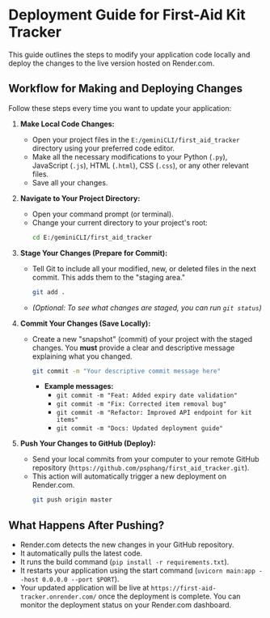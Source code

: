 # Deployment Guide for First-Aid Kit Tracker

This guide outlines the steps to modify your application code locally and deploy the changes to the live version hosted on Render.com.

## Workflow for Making and Deploying Changes

Follow these steps every time you want to update your application:

1.  **Make Local Code Changes:**
    *   Open your project files in the `E:/geminiCLI/first_aid_tracker` directory using your preferred code editor.
    *   Make all the necessary modifications to your Python (`.py`), JavaScript (`.js`), HTML (`.html`), CSS (`.css`), or any other relevant files.
    *   Save all your changes.

2.  **Navigate to Your Project Directory:**
    *   Open your command prompt (or terminal).
    *   Change your current directory to your project's root:
        ```bash
        cd E:/geminiCLI/first_aid_tracker
        ```

3.  **Stage Your Changes (Prepare for Commit):**
    *   Tell Git to include all your modified, new, or deleted files in the next commit. This adds them to the "staging area."
        ```bash
        git add .
        ```
    *   *(Optional: To see what changes are staged, you can run `git status`)*

4.  **Commit Your Changes (Save Locally):**
    *   Create a new "snapshot" (commit) of your project with the staged changes. You **must** provide a clear and descriptive message explaining what you changed.
        ```bash
        git commit -m "Your descriptive commit message here"
        ```
        *   **Example messages:**
            *   `git commit -m "Feat: Added expiry date validation"`
            *   `git commit -m "Fix: Corrected item removal bug"`
            *   `git commit -m "Refactor: Improved API endpoint for kit items"`
            *   `git commit -m "Docs: Updated deployment guide"`

5.  **Push Your Changes to GitHub (Deploy):**
    *   Send your local commits from your computer to your remote GitHub repository (`https://github.com/psphang/first_aid_tracker.git`).
    *   This action will automatically trigger a new deployment on Render.com.
        ```bash
        git push origin master
        ```

## What Happens After Pushing?

*   Render.com detects the new changes in your GitHub repository.
*   It automatically pulls the latest code.
*   It runs the build command (`pip install -r requirements.txt`).
*   It restarts your application using the start command (`uvicorn main:app --host 0.0.0.0 --port $PORT`).
*   Your updated application will be live at `https://first-aid-tracker.onrender.com/` once the deployment is complete. You can monitor the deployment status on your Render.com dashboard.
